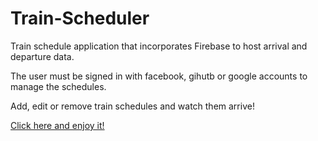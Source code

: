 # Train-Scheduler

Train schedule application that incorporates Firebase to host arrival and departure data.

The user must be signed in with facebook, gihutb or google accounts to manage the schedules.

Add, edit or remove train schedules and watch them arrive!

[Click here and enjoy it!](https://carolinapc.github.io/Train-Scheduler/)
